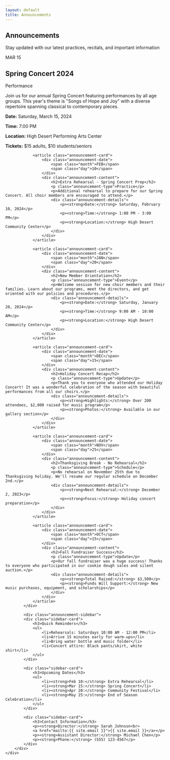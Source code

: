 ```yaml
---
layout: default
title: Announcements
---
```


<section class="announcements-hero">
    <div class="container">
        <h1>Announcements</h1>
        <p>Stay updated with our latest practices, recitals, and important information</p>
    </div>
</section>

<section class="announcements-content">
    <div class="container">
        <div class="announcements-grid">
            <div class="announcements-main">
                <article class="announcement-card featured">
                    <div class="announcement-date">
                        <span class="month">MAR</span>
                        <span class="day">15</span>
                    </div>
                    <div class="announcement-content">
                        <h2>Spring Concert 2024</h2>
                        <p class="announcement-type">Performance</p>
                        <p>Join us for our annual Spring Concert featuring performances by all age groups. This year's theme is "Songs of Hope and Joy" with a diverse repertoire spanning classical to contemporary pieces.</p>
                        <div class="announcement-details">
                            <p><strong>Date:</strong> Saturday, March 15, 2024</p>
                            <p><strong>Time:</strong> 7:00 PM</p>
                            <p><strong>Location:</strong> High Desert Performing Arts Center</p>
                            <p><strong>Tickets:</strong> $15 adults, $10 students/seniors</p>
                        </div>
                    </div>
                </article>

                <article class="announcement-card">
                    <div class="announcement-date">
                        <span class="month">FEB</span>
                        <span class="day">10</span>
                    </div>
                    <div class="announcement-content">
                        <h2>Extra Rehearsal - Spring Concert Prep</h2>
                        <p class="announcement-type">Practice</p>
                        <p>Additional rehearsal to prepare for our Spring Concert. All choir members are encouraged to attend.</p>
                        <div class="announcement-details">
                            <p><strong>Date:</strong> Saturday, February 10, 2024</p>
                            <p><strong>Time:</strong> 1:00 PM - 3:00 PM</p>
                            <p><strong>Location:</strong> High Desert Community Center</p>
                        </div>
                    </div>
                </article>

                <article class="announcement-card">
                    <div class="announcement-date">
                        <span class="month">JAN</span>
                        <span class="day">20</span>
                    </div>
                    <div class="announcement-content">
                        <h2>New Member Orientation</h2>
                        <p class="announcement-type">Event</p>
                        <p>Welcome session for new choir members and their families. Learn about our programs, meet the directors, and get oriented with our policies and procedures.</p>
                        <div class="announcement-details">
                            <p><strong>Date:</strong> Saturday, January 20, 2024</p>
                            <p><strong>Time:</strong> 9:00 AM - 10:00 AM</p>
                            <p><strong>Location:</strong> High Desert Community Center</p>
                        </div>
                    </div>
                </article>

                <article class="announcement-card">
                    <div class="announcement-date">
                        <span class="month">DEC</span>
                        <span class="day">15</span>
                    </div>
                    <div class="announcement-content">
                        <h2>Holiday Concert Recap</h2>
                        <p class="announcement-type">Update</p>
                        <p>Thank you to everyone who attended our Holiday Concert! It was a wonderful celebration of the season with beautiful performances from all our choirs.</p>
                        <div class="announcement-details">
                            <p><strong>Highlights:</strong> Over 200 attendees, $2,000 raised for music program</p>
                            <p><strong>Photos:</strong> Available in our gallery section</p>
                        </div>
                    </div>
                </article>

                <article class="announcement-card">
                    <div class="announcement-date">
                        <span class="month">NOV</span>
                        <span class="day">25</span>
                    </div>
                    <div class="announcement-content">
                        <h2>Thanksgiving Break - No Rehearsal</h2>
                        <p class="announcement-type">Schedule</p>
                        <p>No rehearsal on November 25th due to Thanksgiving holiday. We'll resume our regular schedule on December 2nd.</p>
                        <div class="announcement-details">
                            <p><strong>Next Rehearsal:</strong> December 2, 2023</p>
                            <p><strong>Focus:</strong> Holiday concert preparation</p>
                        </div>
                    </div>
                </article>

                <article class="announcement-card">
                    <div class="announcement-date">
                        <span class="month">OCT</span>
                        <span class="day">15</span>
                    </div>
                    <div class="announcement-content">
                        <h2>Fall Fundraiser Success</h2>
                        <p class="announcement-type">Update</p>
                        <p>Our fall fundraiser was a huge success! Thanks to everyone who participated in our cookie dough sales and silent auction.</p>
                        <div class="announcement-details">
                            <p><strong>Total Raised:</strong> $3,500</p>
                            <p><strong>Funds Will Support:</strong> New music purchases, equipment, and scholarships</p>
                        </div>
                    </div>
                </article>
            </div>

            <div class="announcement-sidebar">
            <div class="sidebar-card">
                <h3>Quick Reminders</h3>
                <ul>
                    <li>Rehearsals: Saturdays 10:00 AM - 12:00 PM</li>
                    <li>Arrive 15 minutes early for warm-ups</li>
                    <li>Bring water bottle and music folder</li>
                    <li>Concert attire: Black pants/skirt, white shirt</li>
                </ul>
            </div>

            <div class="sidebar-card">
                <h3>Upcoming Dates</h3>
                <ul>
                    <li><strong>Feb 10:</strong> Extra Rehearsal</li>
                    <li><strong>Mar 15:</strong> Spring Concert</li>
                    <li><strong>Apr 20:</strong> Community Festival</li>
                    <li><strong>May 25:</strong> End of Season Celebration</li>
                </ul>
            </div>

            <div class="sidebar-card">
                <h3>Contact Information</h3>
                <p><strong>Director:</strong> Sarah Johnson<br>
                <a href="mailto:{{ site.email }}">{{ site.email }}</a></p>
                <p><strong>Assistant Director:</strong> Michael Chen</p>
                <p><strong>Phone:</strong> (555) 123-4567</p>
            </div>
        </div>
    </div>
</section>
